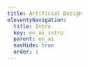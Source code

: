 ```yaml
---
title: Artificial Design
eleventyNavigation:
  title: Intro
  key: en_ai_intro
  parent: en_ai
  navHide: true
  order: 1
---
```



<style>
  
</style>

<div id="input"></div>
<div id="preview"></div>


<script src="/js/ml5.js"></script>
<script src="/js/mobileNetClasses.js"></script>

<script>
let classifier;
let video;
let resultsP;

function setup() {
  noCanvas();
  video = createCapture(VIDEO);
  video.parent("#input");
  classifier = ml5.imageClassifier('MobileNet', video, modelReady);
  resultsP = createP('Loading model and video...');
  resultsP.parent("#preview");
}

function modelReady() {
  classifyVideo();
}

function classifyVideo() {
  classifier.classify(gotResult);
}

function gotResult(err, results) {
  let p = "";
  results.forEach(r => {
    p += `<strong>${(r.label in classMap) ? classMap[r.label] : "na"}</strong> ${r.label} (${nf(r.confidence, 0, 2)})<br />`;
  });
  resultsP.html(p);
  classifyVideo();
}
</script>


